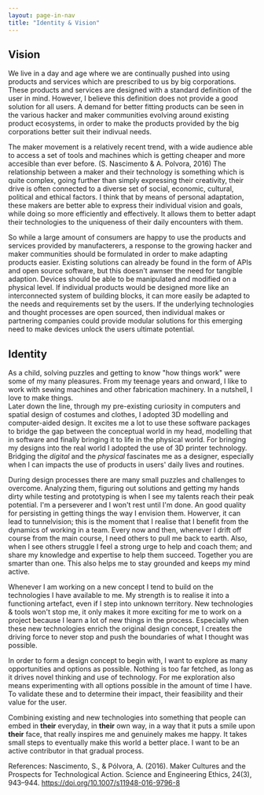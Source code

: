 ```yaml
---
layout: page-in-nav
title: "Identity & Vision"
---
```


## Vision

We live in a day and age where we are continually pushed into using products and services which are prescribed to us by big corporations. These products and services are designed with a standard definition of the user in mind. However, I believe this definition does not provide a good solution for all users. A demand for better fitting products can be seen in the various hacker and maker communities evolving around existing product ecosystems, in order to make the products provided by the big corporations better suit their indivual needs.

The maker movement is a relatively recent trend, with a wide audience able to access a set of tools and machines which is getting cheaper and more accesible than ever before. (S. Nascimento & A. Polvora, 2016) The relationship between a maker and their technology is something which is quite complex, going further than simply expressing their creativity, their drive is often connected to a diverse set of social, economic, cultural, political and ethical factors.
I think that by means of personal adaptation, these makers are better able to express their individual vision and goals, while doing so more efficiently and effectively. It allows them to better adapt their technologies to the uniqueness of their daily encounters with them.

So while a large amount of consumers are happy to use the products and services provided by manufacterers, a response to the growing hacker and maker communities should be formulated in order to make adapting products easier. Existing solutions can already be found in the form of APIs and open source software, but this doesn't awnser the need for tangible adaption.
Devices should be able to be manipulated and modified on a physical level. If individual products would be designed more like an interconnected system of building blocks, it can more easily be adapted to the needs and requirements set by the users. If the underlying technologies and thought processes are open sourced, then individual makes or partnering companies could provide modular solutions for this emerging need to make devices unlock the users ultimate potential.

## Identity

As a child, solving puzzles and getting to know "how things work" were some of my many pleasures. From my teenage years and onward, I like to work with sewing machines and other fabrication machinery. In a nutshell, I love to make things.  
Later down the line, through my pre-existing curiosity in computers and spatial design of costumes and clothes, I adopted 3D modelling and computer-aided design. It excites me a lot to use these software packages to bridge the gap between the conceptual world in my head, modelling that in software and finally bringing it to life in the physical world. For bringing my designs into the real world I adopted the use of 3D printer technology.  
Bridging the _digital_ and the _physical_ fascinates me as a designer, especially when I can impacts the use of products in users' daily lives and routines.

During design processes there are many small puzzles and challenges to overcome. Analyzing them, figuring out solutions and getting my hands dirty while testing and prototyping is when I see my talents reach their peak potential. I'm a perseverer and I won't rest until I'm done. An good quality for persisting in getting things the way I envision them. Howerver, it can lead to tunnelvision; this is the moment that I realise that I benefit from the dynamics of working in a team. Every now and then, whenever I drift off course from the main course, I need others to pull me back to earth. Also, when I see others struggle I feel a strong urge to help and coach them; and share my knowledge and expertise to help them succeed. Together you are smarter than one. This also helps me to stay grounded and keeps my mind active.

Whenever I am working on a new concept I tend to build on the technologies I have available to me. My strength is to realise it into a functioning artefact, even if I step into unknown territory. New technologies & tools won't stop me, it only makes it more exciting for me to work on a project because I learn a lot of new things in the process. Especially when these new technologies enrich the original design concept, I creates the driving force to never stop and push the boundaries of what I thought was possible.

In order to form a design concept to begin with, I want to explore as many opportunities and options as possible. Nothing is too far fetched, as long as it drives novel thinking and use of technology. For me exploration also means experimenting with all options possible in the amount of time I have. To validate these and to determine their impact, their feasibility and their value for the user. 

Combining existing and new technologies into something that people can embed in **their** everyday, in **their** own way, in a way that it puts a smile upon **their** face, that really inspires me and genuinely makes me happy. It takes small steps to eventually make this world a better place. I want to be an active contributor in that gradual process. 
    
References:
Nascimento, S., & Pólvora, A. (2016). Maker Cultures and the Prospects for Technological Action. Science and Engineering Ethics, 24(3), 943–944. https://doi.org/10.1007/s11948-016-9796-8